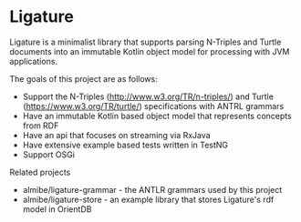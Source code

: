 # Ligature

Ligature is a minimalist library that supports parsing N-Triples and Turtle documents into an immutable Kotlin object model for processing with JVM applications.

The goals of this project are as follows:
* Support the N-Triples (http://www.w3.org/TR/n-triples/) and Turtle (https://www.w3.org/TR/turtle/) specifications with ANTRL grammars
* Have an immutable Kotlin based object model that represents concepts from RDF
* Have an api that focuses on streaming via RxJava
* Have extensive example based tests written in TestNG
* Support OSGi

Related projects
* almibe/ligature-grammar - the ANTLR grammars used by this project
* almibe/ligature-store - an example library that stores Ligature's rdf model in OrientDB
